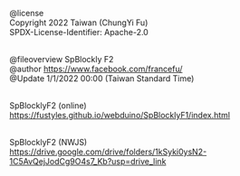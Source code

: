 @license<br>
Copyright 2022 Taiwan (ChungYi Fu)<br>
SPDX-License-Identifier: Apache-2.0<br><br>

@fileoverview SpBlockly F2 <br>
@author https://www.facebook.com/francefu/<br>
@Update 1/1/2022 00:00 (Taiwan Standard Time)<br><br>

SpBlocklyF2 (online)<br>
https://fustyles.github.io/webduino/SpBlocklyF1/index.html<br><br>

SpBlocklyF2 (NWJS)<br>
https://drive.google.com/drive/folders/1kSyki0ysN2-1C5AvQejJodCg9O4s7_Kb?usp=drive_link
